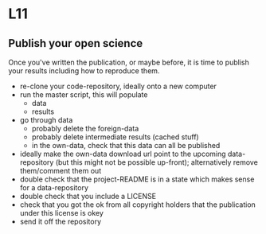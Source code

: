 # L11
## Publish your open science

Once you've written the publication, or maybe before, it is time to publish your results including how to reproduce them.

- re-clone your code-repository, ideally onto a new computer
- run the master script, this will populate
  - data
  - results
- go through data
  - probably delete the foreign-data
  - probably delete intermediate results (cached stuff)
  - in the own-data, check that this data can all be published
- ideally make the own-data download url point to the upcoming data-repository
  (but this might not be possible up-front); alternatively remove them/comment them out
- double check that the project-README is in a state which makes sense for a data-repository
- double check that you include a LICENSE
- check that you got the ok from all copyright holders that the publication under this license is okey
- send it off the repository
